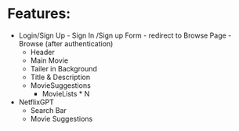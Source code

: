 # Features:

- Login/Sign Up - Sign In /Sign up Form - redirect to Browse Page
  -Browse (after authentication)
  - Header
  - Main Movie
  - Tailer in Background
  - Title & Description
  - MovieSuggestions
    - MovieLists \* N
- NetflixGPT
  - Search Bar
  - Movie Suggestions
